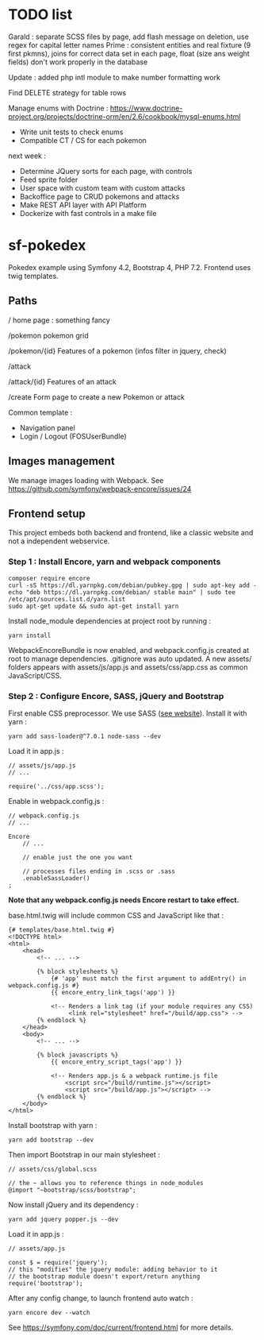 # TODO list
Garald : separate SCSS files by page, add flash message on deletion, use regex for capital letter names
Prime : consistent entities and real fixture (9 first pkmns), joins for correct data set in each page, float (size ans weight fields) don't work properly in the database

Update : added php intl module to make number formatting work

Find DELETE strategy for table rows

Manage enums with Doctrine : https://www.doctrine-project.org/projects/doctrine-orm/en/2.6/cookbook/mysql-enums.html

* Write unit tests to check enums
* Compatible CT / CS for each pokemon

next week :
- Determine JQuery sorts for each page, with controls
- Feed sprite folder
- User space with custom team with custom attacks
- Backoffice page to CRUD pokemons and attacks
- Make REST API layer with API Platform
- Dockerize with fast controls in a make file

# sf-pokedex

Pokedex example using Symfony 4.2, Bootstrap 4, PHP 7.2.
Frontend uses twig templates.

## Paths

/
home page : something fancy

/pokemon
pokemon grid

/pokemon/{id}
Features of a pokemon (infos filter in jquery, check)

/attack

/attack/{id}
Features of an attack

/create
Form page to create a new Pokemon or attack

Common template :
- Navigation panel
- Login / Logout (FOSUserBundle)

## Images management

We manage images loading with Webpack.
See https://github.com/symfony/webpack-encore/issues/24

## Frontend setup

This project embeds both backend and frontend, like a classic website and not a independent webservice.<br/>

### Step 1 : Install Encore, yarn and webpack components<br/>
```
composer require encore
curl -sS https://dl.yarnpkg.com/debian/pubkey.gpg | sudo apt-key add -
echo "deb https://dl.yarnpkg.com/debian/ stable main" | sudo tee /etc/apt/sources.list.d/yarn.list
sudo apt-get update && sudo apt-get install yarn
```
Install node_module dependencies at project root by running :
```
yarn install
```
WebpackEncoreBundle is now enabled, and webpack.config.js created at root to manage dependencies. .gitignore was auto updated. A new assets/ folders appears with assets/js/app.js and assets/css/app.css as common JavaScript/CSS.

### Step 2 : Configure Encore, SASS, jQuery and Bootstrap

First enable CSS preprocessor. We use SASS (<a href="https://sass-lang.com/">see website</a>). Install it with yarn :

```
yarn add sass-loader@^7.0.1 node-sass --dev
```

Load it in app.js :
```
// assets/js/app.js
// ...

require('../css/app.scss');
```

Enable in webpack.config.js :

```
// webpack.config.js
// ...

Encore
    // ...

    // enable just the one you want

    // processes files ending in .scss or .sass
    .enableSassLoader()
;
```
**Note that any webpack.config.js needs Encore restart to take effect.**

base.html.twig will include common CSS and JavaScript like that :
```
{# templates/base.html.twig #}
<!DOCTYPE html>
<html>
    <head>
        <!-- ... -->

        {% block stylesheets %}
            {# 'app' must match the first argument to addEntry() in webpack.config.js #}
            {{ encore_entry_link_tags('app') }}

            <!-- Renders a link tag (if your module requires any CSS)
                 <link rel="stylesheet" href="/build/app.css"> -->
        {% endblock %}
    </head>
    <body>
        <!-- ... -->

        {% block javascripts %}
            {{ encore_entry_script_tags('app') }}

            <!-- Renders app.js & a webpack runtime.js file
                <script src="/build/runtime.js"></script>
                <script src="/build/app.js"></script> -->
        {% endblock %}
    </body>
</html>
```

Install bootstrap with yarn :
```
yarn add bootstrap --dev
```
Then import Bootstrap in our main stylesheet :
```
// assets/css/global.scss

// the ~ allows you to reference things in node_modules
@import "~bootstrap/scss/bootstrap";
```

Now install jQuery and its dependency :
```
yarn add jquery popper.js --dev
```
Load it in app.js :
```
// assets/app.js

const $ = require('jquery');
// this "modifies" the jquery module: adding behavior to it
// the bootstrap module doesn't export/return anything
require('bootstrap');
```

After any config change, to launch frontend auto watch :
```
yarn encore dev --watch
```

See https://symfony.com/doc/current/frontend.html for more details.

